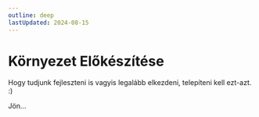 ```yaml
---
outline: deep
lastUpdated: 2024-08-15
---
```


# Környezet Előkészítése
Hogy tudjunk fejleszteni is vagyis legalább elkezdeni, telepíteni kell ezt-azt. :)

Jön...
